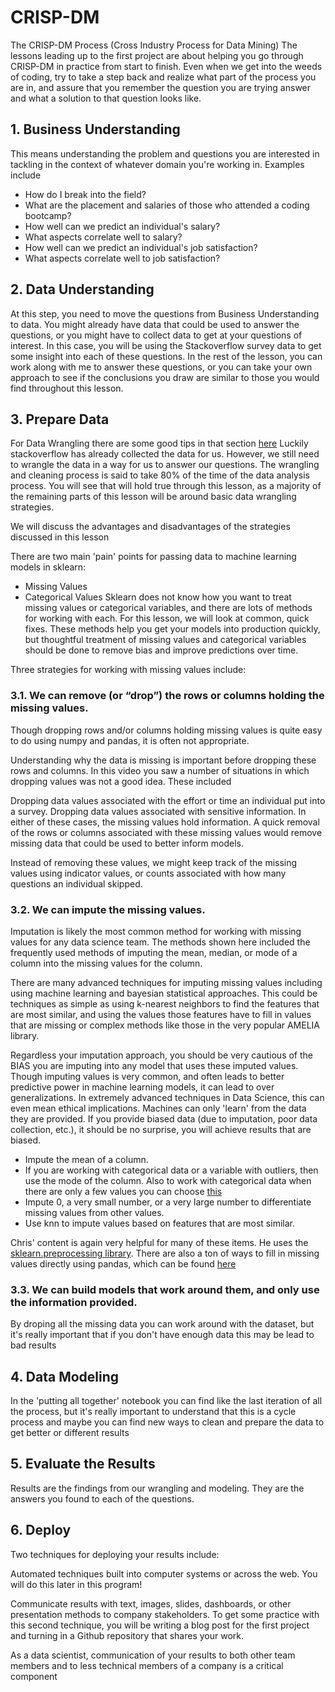 # CRISP-DM

The CRISP-DM Process (Cross Industry Process for Data Mining)
The lessons leading up to the first project are about helping you go through CRISP-DM in practice from start to finish. Even when we get into the weeds of coding, try to take a step back and realize what part of the process you are in, and assure that you remember the question you are trying answer and what a solution to that question looks like.

## 1. Business Understanding
This means understanding the problem and questions you are interested in tackling in the context of whatever domain you're working in. Examples include
* How do I break into the field?
* What are the placement and salaries of those who attended a coding bootcamp?
* How well can we predict an individual's salary?
* What aspects correlate well to salary?
* How well can we predict an individual's job satisfaction?
* What aspects correlate well to job satisfaction?

## 2. Data Understanding
At this step, you need to move the questions from Business Understanding to data. You might already have data that could be used to answer the questions, or you might have to collect data to get at your questions of interest.
In this case, you will be using the Stackoverflow survey data to get some insight into each of these questions. In the rest of the lesson, you can work along with me to answer these questions, or you can take your own approach to see if the conclusions you draw are similar to those you would find throughout this lesson.

## 3. Prepare Data

For Data Wrangling there are some good tips in that section [here](https://chrisalbon.com/)
Luckily stackoverflow has already collected the data for us. However, we still need to wrangle the data in a way for us to answer our questions. The wrangling and cleaning process is said to take 80% of the time of the data analysis process. You will see that will hold true through this lesson, as a majority of the remaining parts of this lesson will be around basic data wrangling strategies.

We will discuss the advantages and disadvantages of the strategies discussed in this lesson

There are two main 'pain' points for passing data to machine learning models in sklearn:

* Missing Values
* Categorical Values
Sklearn does not know how you want to treat missing values or categorical variables, and there are lots of methods for working with each. For this lesson, we will look at common, quick fixes. These methods help you get your models into production quickly, but thoughtful treatment of missing values and categorical variables should be done to remove bias and improve predictions over time.

Three strategies for working with missing values include:

### 3.1. We can remove (or “drop”) the rows or columns holding the missing values.
Though dropping rows and/or columns holding missing values is quite easy to do using numpy and pandas, it is often not appropriate.

Understanding why the data is missing is important before dropping these rows and columns. In this video you saw a number of situations in which dropping values was not a good idea. These included

Dropping data values associated with the effort or time an individual put into a survey.
Dropping data values associated with sensitive information.
In either of these cases, the missing values hold information. A quick removal of the rows or columns associated with these missing values would remove missing data that could be used to better inform models.

Instead of removing these values, we might keep track of the missing values using indicator values, or counts associated with how many questions an individual skipped.

### 3.2. We can impute the missing values.
Imputation is likely the most common method for working with missing values for any data science team. The methods shown here included the frequently used methods of imputing the mean, median, or mode of a column into the missing values for the column.

There are many advanced techniques for imputing missing values including using machine learning and bayesian statistical approaches. This could be techniques as simple as using k-nearest neighbors to find the features that are most similar, and using the values those features have to fill in values that are missing or complex methods like those in the very popular AMELIA library.

Regardless your imputation approach, you should be very cautious of the BIAS you are imputing into any model that uses these imputed values. Though imputing values is very common, and often leads to better predictive power in machine learning models, it can lead to over generalizations. In extremely advanced techniques in Data Science, this can even mean ethical implications. Machines can only 'learn' from the data they are provided. If you provide biased data (due to imputation, poor data collection, etc.), it should be no surprise, you will achieve results that are biased.

* Impute the mean of a column.
* If you are working with categorical data or a variable with outliers, then use the mode of the column. Also to work with categorical data when there are only a few values you can choose [this](https://pbpython.com/categorical-encoding.html)
* Impute 0, a very small number, or a very large number to differentiate missing values from other values.
* Use knn to impute values based on features that are most similar.

Chris' content is again very helpful for many of these items. He uses the [sklearn.preprocessing library](https://scikit-learn.org/stable/modules/preprocessing.html). There are also a ton of ways to fill in missing values directly using pandas, which can be found [here](https://pandas.pydata.org/pandas-docs/stable/reference/api/pandas.DataFrame.fillna.html)

### 3.3. We can build models that work around them, and only use the information provided.
By droping all the missing data you can work around with the dataset, but it's really important that if you don't have enough data this may be lead to bad results

## 4. Data Modeling
In the 'putting all together' notebook you can find like the last iteration of all the process, but it's really important to understand that this is a cycle process and maybe you can find new ways to clean and prepare the data to get better or different results

## 5. Evaluate the Results
Results are the findings from our wrangling and modeling. They are the answers you found to each of the questions.

## 6. Deploy
Two techniques for deploying your results include:

Automated techniques built into computer systems or across the web. You will do this later in this program!

Communicate results with text, images, slides, dashboards, or other presentation methods to company stakeholders.
To get some practice with this second technique, you will be writing a blog post for the first project and turning in a Github repository that shares your work.

As a data scientist, communication of your results to both other team members and to less technical members of a company is a critical component

